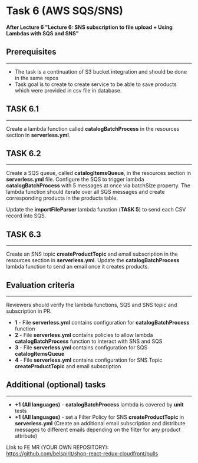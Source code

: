 # Task 6 (AWS SQS/SNS)

**After Lecture 6 "Lecture 6: SNS subscription to file upload + Using Lambdas with SQS and SNS"**

## Prerequisites

---

- The task is a continuation of S3 bucket integration and should be done in the same repos
- Task goal is to create to create service to be able to save products which were provided in csv file in database.

## TASK 6.1

---

Create a lambda function called **catalogBatchProcess** in the resources section in **serverless.yml**.

## TASK 6.2

---

Create a SQS queue, called **catalogItemsQueue**, in the resources section in **serverless.yml** file.
Configure the SQS to trigger lambda **catalogBatchProcess** with 5 messages at once via batchSize property.
The lambda function should iterate over all SQS messages and create corresponding products in the products table.

Update the **importFileParser** lambda function (**TASK 5**) to send each CSV record into SQS.

## TASK 6.3

---

Create an SNS topic **createProductTopic** and email subscription in the resources section in **serverless.yml**.
Update the **catalogBatchProcess** lambda function to send an email once it creates products.

## Evaluation criteria

---

Reviewers should verify the lambda functions, SQS and SNS topic and subscription in PR.

- **1** - File **serverless.yml** contains configuration for **catalogBatchProcess** function
- **2** - File **serverless.yml** contains policies to allow lambda **catalogBatchProcess** function to interact with SNS and SQS
- **3** - File **serverless.yml** contains configuration for SQS **catalogItemsQueue**
- **4** - File **serverless.yml** contains configuration for SNS Topic **createProductTopic** and email subscription

## Additional (optional) tasks

---

- **+1** **(All languages)** - **catalogBatchProcess** lambda is covered by **unit** tests
- **+1** **(All languages)** - set a Filter Policy for SNS **createProductTopic** in **serverless.yml** (Create an additional email subscription and distribute messages to different emails depending on the filter for any product attribute)

LInk to FE MR (YOUR OWN REPOSITORY): https://github.com/belspirit/shop-react-redux-cloudfront/pulls

